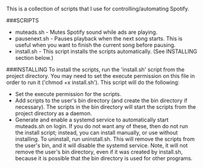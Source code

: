 This is a collection of scripts that I use for controlling/automating Spotify.

###SCRIPTS
 - muteads.sh - Mutes Spotify sound while ads are playing.
 - pausenext.sh - Pauses playback when the next song starts. This is useful when you want to finish the current song before pausing.
 - install.sh - This script installs the scripts automatically. (See INSTALLING section below.)


###INSTALLING
To install the scripts, run the 'install.sh' script from the project directory. You may need to set the execute permission on this file in order to run it ('chmod +x install.sh').
This script will do the following:
 - Set the execute permission for the scripts.
 - Add scripts to the user's bin directory (and create the bin directory if necessary). The scripts in the bin directory will start the scripts from the project directory as a daemon.
 - Generate and enable a systemd service to automatically start muteads.sh on login.
If you do not want any of these, then do not run the install script; instead, you can install manually, or use without installing.
To uninstall, run uninstall.sh. This will remove the scripts from the user's bin, and it will disable the systemd service. Note, it will not remove the user's bin directory, even if it was created by install.sh, because it is possible that the bin directory is used for other programs.
